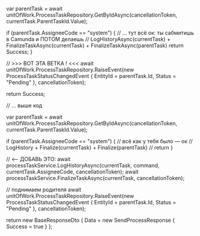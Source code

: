var parentTask =
    await unitOfWork.ProcessTaskRepository.GetByIdAsync(cancellationToken, currentTask.ParentTaskId.Value);

if (parentTask.AssigneeCode == "system")
{
    // ... тут всё ок: ты сабмитишь в Camunda и ПОТОМ делаешь
    // LogHistoryAsync(currentTask) + FinalizeTaskAsync(currentTask) + FinalizeTaskAsync(parentTask)
    return Success;
}

// >>> ВОТ ЭТА ВЕТКА ! <<<
await unitOfWork.ProcessTaskRepository.RaiseEvent(new ProcessTaskStatusChangedEvent
{
    EntityId = parentTask.Id,
    Status = "Pending"
}, cancellationToken);

return Success;




// ... выше код

var parentTask =
    await unitOfWork.ProcessTaskRepository.GetByIdAsync(cancellationToken, currentTask.ParentTaskId.Value);

if (parentTask.AssigneeCode == "system")
{
    // всё как у тебя было — ок
    // LogHistory + Finalize(currentTask) + Finalize(parentTask)
    // return
}

// <-- ДОБАВЬ ЭТО:
await processTaskService.LogHistoryAsync(currentTask, command, currentTask.AssigneeCode, cancellationToken);
await processTaskService.FinalizeTaskAsync(currentTask, cancellationToken);

// поднимаем родителя
await unitOfWork.ProcessTaskRepository.RaiseEvent(new ProcessTaskStatusChangedEvent
{
    EntityId = parentTask.Id,
    Status = "Pending"
}, cancellationToken);

return new BaseResponseDto<SendProcessResponse>
{
    Data = new SendProcessResponse { Success = true }
};
